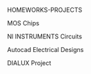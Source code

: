 HOMEWORKS-PROJECTS


MOS Chips

Nl INSTRUMENTS Circuits

Autocad Electrical Designs

DIALUX Project

